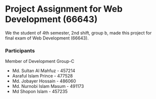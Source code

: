 # Project Assignment for Web Development (66643)
We the student of 4th semester, 2nd shift, group b, made this project for final exam of Web Development (66643).

### Participants
Member of Development Group-C
- Md. Sultan Al Mahfuz - 457214
- Asraful Islam Prince - 477528
- Md. Jobayer Hossain - 486060
- Md. Nurnobi Islam Masum - 491173
- Md Shopon Islam - 457235
